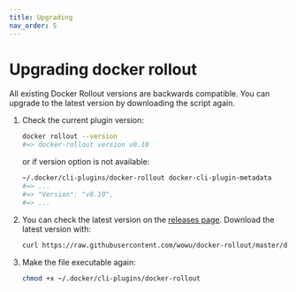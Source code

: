 ```yaml
---
title: Upgrading
nav_order: 5
---
```


# Upgrading docker rollout

All existing Docker Rollout versions are backwards compatible. You can upgrade to the latest version by downloading the script again.

1. Check the current plugin version:

   ```bash
   docker rollout --version
   #=> docker-rollout version v0.10
   ```

   or if version option is not available:

   ```bash
   ~/.docker/cli-plugins/docker-rollout docker-cli-plugin-metadata
   #=> ...
   #=> "Version": "v0.10",
   #=> ...
   ```

2. You can check the latest version on the [releases page](https://github.com/wowu/docker-rollout/releases). Download the latest version with:

   ```bash
   curl https://raw.githubusercontent.com/wowu/docker-rollout/master/docker-rollout -o ~/.docker/cli-plugins/docker-rollout
   ```

3. Make the file executable again:

   ```bash
   chmod +x ~/.docker/cli-plugins/docker-rollout
   ```
